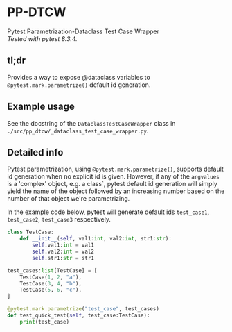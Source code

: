 # PP-DTCW
Pytest Parametrization-Dataclass Test Case Wrapper<br>
*Tested with pytest 8.3.4.*

## tl;dr
Provides a way to expose @dataclass variables to `@pytest.mark.parametrize()` default id generation.

## Example usage
See the docstring of the `DataclassTestCaseWrapper` class in `./src/pp_dtcw/_dataclass_test_case_wrapper.py`.

## Detailed info
Pytest parametrization, using `@pytest.mark.parametrize()`, supports default id generation when no explicit id is given. However, if any of the `argvalues` is a 'complex' object, e.g. a class`, pytest default id generation will simply yield the name of the object followed by an increasing number based on the number of that object we're parametrizing.

In the example code below, pytest will generate default ids `test_case1`, `test_case2`, `test_case3` respectively.
```python
class TestCase:
    def __init__(self, val1:int, val2:int, str1:str):
        self.val1:int = val1
        self.val2:int = val2
        self.str1:str = str1

test_cases:list[TestCase] = [
    TestCase(1, 2, "a"),
    TestCase(3, 4, "b"),
    TestCase(5, 6, "c"),
]

@pytest.mark.parametrize("test_case", test_cases)
def test_quick_test(self, test_case:TestCase):
    print(test_case)
```